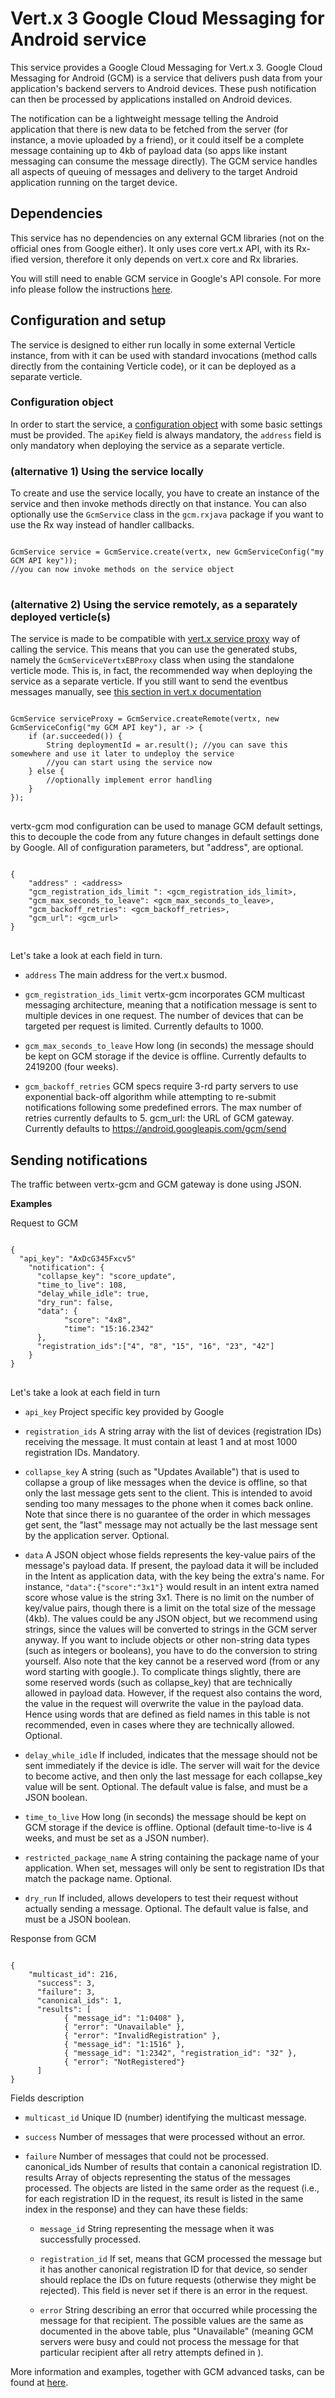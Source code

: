 # Vert.x 3 Google Cloud Messaging for Android service #

This service provides a Google Cloud Messaging for Vert.x 3. 
Google Cloud Messaging for Android (GCM) is a service that delivers push data from your application's backend servers to Android devices. These push notification can then be processed by applications installed on Android devices. 

The notification can be a lightweight message telling the Android application that there is new data to be fetched from the server (for instance, a movie uploaded by a friend),
or it could itself be a complete message containing up to 4kb of payload data (so apps like instant messaging can consume the message directly). 
The GCM service handles all aspects of queuing of messages and delivery to the target Android application running on the target device.

## Dependencies ##

This service has no dependencies on any external GCM libraries (not on the official ones from Google either). It only uses core vert.x API, with its Rx-ified version, therefore it only depends on vert.x core and Rx libraries.

You will still need to enable GCM service in Google's API console. For more info please follow the instructions [here](http://developer.android.com/guide/google/gcm/index.html).

## Configuration and setup ##

The service is designed to either run locally in some external Verticle instance, from with it can be used with standard invocations (method calls directly from the containing Verticle code),
or it can be deployed as a separate verticle.

### Configuration object ###
 
In order to start the service, a [configuration object](./src/main/asciidoc/dataobjects.adoc#gcmserviceconfig) with some basic settings must be provided. 
The <code>apiKey</code> field is always mandatory, the <code>address</code> field is only mandatory when deploying the service as a separate verticle.

### (alternative 1) Using the service locally ###

To create and use the service locally, you have to create an instance of the service and then invoke methods directly on that instance. 
You can also optionally use the <code>GcmService</code> class in the <code>gcm.rxjava</code> package if you want to use the Rx way instead of handler callbacks.

<pre>
<code>
GcmService service = GcmService.create(vertx, new GcmServiceConfig("my GCM API key"));
//you can now invoke methods on the service object
</code>
</pre>

### (alternative 2) Using the service remotely, as a separately deployed verticle(s) ###

The service is made to be compatible with [vert.x service proxy](http://vertx.io/docs/vertx-service-proxy/java/) way of calling the service. 
This means that you can use the generated stubs, namely the <code>GcmServiceVertxEBProxy</code> class when using the standalone verticle mode. This is, in fact, the recommended way when deploying the service as a separate verticle.
If you still want to send the eventbus messages manually, see [this section in vert.x documentation](http://vertx.io/docs/vertx-service-proxy/java/#_convention_for_invoking_services_over_the_event_bus_without_proxies)

<pre>
<code>
GcmService serviceProxy = GcmService.createRemote(vertx, new GcmServiceConfig("my GCM API key"), ar -> {
    if (ar.succeeded()) {
        String deploymentId = ar.result(); //you can save this somewhere and use it later to undeploy the service
        //you can start using the service now
    } else {
        //optionally implement error handling
    }
});
</code>
</pre>

vertx-gcm mod configuration can be used to manage GCM default settings, this to decouple the code from  any future changes in default settings done by Google. All of configuration parameters, but "address", are optional. 
<pre>
<code>
{
    "address" : &lt;address&gt;
    "gcm_registration_ids_limit ": &lt;gcm_registration_ids_limit&gt;,
    "gcm_max_seconds_to_leave": &lt;gcm_max_seconds_to_leave&gt;,
    "gcm_backoff_retries": &lt;gcm_backoff_retries&gt;,
    "gcm_url": &lt;gcm_url&gt;
}
</code>
</pre>

Let's take a look at each field in turn.


- `address` The main address for the vert.x busmod.

- `gcm_registration_ids_limit` vertx-gcm incorporates GCM multicast messaging architecture, meaning that a notification message is sent to multiple devices in one request. The number of devices that can be targeted per request is limited. Currently defaults to 1000.

- `gcm_max_seconds_to_leave` How long (in seconds) the message should be kept on GCM storage if the device is offline. Currently defaults to 2419200 (four weeks).

- `gcm_backoff_retries` GCM specs require 3-rd party servers to use exponential back-off algorithm while attempting to re-submit notifications following some predefined errors. The max number of retries currently defaults to 5.
gcm_url: the URL of GCM gateway. Currently defaults to https://android.googleapis.com/gcm/send 


## Sending notifications ##

The traffic between vertx-gcm and GCM gateway is done using JSON. 

**Examples**

Request to GCM

<pre>
<code>
{
  "api_key": "AxDcG345Fxcv5"
	"notification":	{ 
	  "collapse_key": "score_update",
	  "time_to_live": 108,
	  "delay_while_idle": true,
	  "dry_run": false,
 	  "data": {
	    	"score": "4x8",
	    	"time": "15:16.2342"
	  },
	  "registration_ids":["4", "8", "15", "16", "23", "42"]
	}
}
</code>
</pre>

Let's take a look at each field in turn


- `api_key` Project specific key provided by Google

- `registration_ids`  A string array with the list of devices (registration IDs) receiving the message. It must contain at least 1 and at most 1000 registration IDs. Mandatory.

- `collapse_key`	A string (such as "Updates Available") that is used to collapse a group of like messages when the device is offline, so that only the last message gets sent to the client. This is intended to avoid sending too many messages to the phone when it comes back online. Note that since there is no guarantee of the order in which messages get sent, the "last" message may not actually be the last message sent by the application server. Optional.

- `data`	A JSON object whose fields represents the key-value pairs of the message's payload data. If present, the payload data it will be included in the Intent as application data, with the key being the extra's name. For instance, `"data":{"score":"3x1"}` would result in an intent extra named score whose value is the string 3x1. There is no limit on the number of key/value pairs, though there is a limit on the total size of the message (4kb). The values could be any JSON object, but we recommend using strings, since the values will be converted to strings in the GCM server anyway. If you want to include objects or other non-string data types (such as integers or booleans), you have to do the conversion to string yourself. Also note that the key cannot be a reserved word (from or any word starting with google.). To complicate things slightly, there are some reserved words (such as collapse_key) that are technically allowed in payload data. However, if the request also contains the word, the value in the request will overwrite the value in the payload data. Hence using words that are defined as field names in this table is not recommended, even in cases where they are technically allowed. Optional.

- `delay_while_idle`	If included, indicates that the message should not be sent immediately if the device is idle. The server will wait for the device to become active, and then only the last message for each collapse_key value will be sent. Optional. The default value is false, and must be a JSON boolean.

- `time_to_live`	How long (in seconds) the message should be kept on GCM storage if the device is offline. Optional (default time-to-live is 4 weeks, and must be set as a JSON number).

- `restricted_package_name`	A string containing the package name of your application. When set, messages will only be sent to registration IDs that match the package name. Optional. 

- `dry_run`	If included, allows developers to test their request without actually sending a message. Optional. The default value is false, and must be a JSON boolean. 


Response from GCM

<pre><code>
{
 	"multicast_id": 216,
	  "success": 3,
	  "failure": 3,
	  "canonical_ids": 1,
	  "results": [
	    	{ "message_id": "1:0408" },
		    { "error": "Unavailable" },
		    { "error": "InvalidRegistration" },
		    { "message_id": "1:1516" },
		    { "message_id": "1:2342", "registration_id": "32" },
		    { "error": "NotRegistered"}
	  ]
}
</code></pre>

Fields description


- `multicast_id`	Unique ID (number) identifying the multicast message.

- `success`	Number of messages that were processed without an error.

- `failure`	Number of messages that could not be processed.
canonical_ids	Number of results that contain a canonical registration ID. 
results	Array of objects representing the status of the messages processed. The objects are listed in the same order as the request (i.e., for each registration ID in the request, its result is listed in the same index in the response) and they can have these fields:
	
	- `message_id` String representing the message when it was successfully processed.

	- `registration_id` If set, means that GCM processed the message but it has another canonical registration ID for that device, so sender should replace the IDs on future requests (otherwise they might be rejected). This field is never set if there is an error in the request.

	- `error` String describing an error that occurred while processing the message for that recipient. The possible values are the same as documented in the above table, plus "Unavailable" (meaning GCM servers were busy and could not process the message for that particular recipient after all retry attempts defined in ).



More information and examples, together with GCM advanced tasks, can be found at [here](http://developer.android.com/guide/google/gcm/gcm.html).
